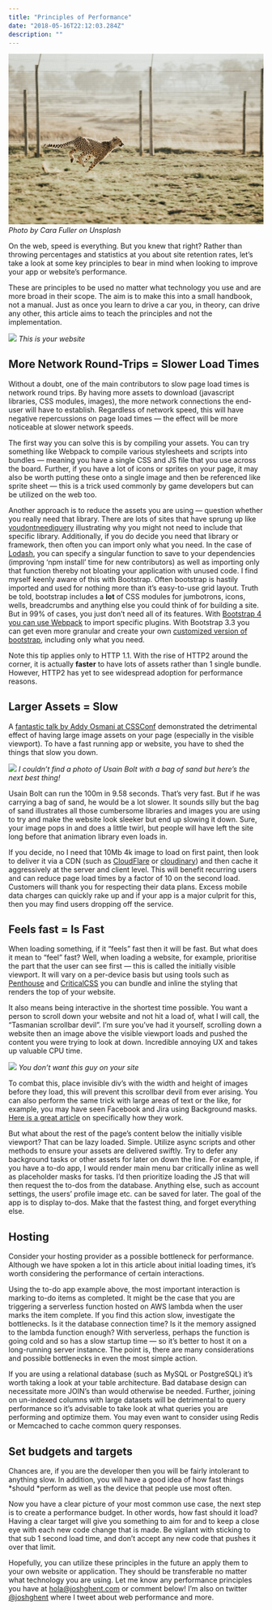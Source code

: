 ```yaml
---
title: "Principles of Performance"
date: "2018-05-16T22:12:03.284Z"
description: ""
---
```

<div class="image">
	<img src="../../assets/images/cheetah.jpeg"/>
	<em>Photo by Cara Fuller on Unsplash</em>
</div>

On the web, speed is everything. But you knew that right? Rather than throwing percentages and statistics at you about site retention rates, let’s take a look at some key principles to bear in mind when looking to improve your app or website’s performance.

These are principles to be used no matter what technology you use and are more broad in their scope. The aim is to make this into a small handbook, not a manual. Just as once you learn to drive a car you, in theory, can drive any other, this article aims to teach the principles and not the implementation.

<div class="image">
	<img src="https://cdn-images-1.medium.com/max/2000/0*-PJFFL6w3b2sbjF5."/>
	<em>This is your website</em>
</div>

## More Network Round-Trips = Slower Load Times

Without a doubt, one of the main contributors to slow page load times is network round trips. By having more assets to download (javascript libraries, CSS modules, images), the more network connections the end-user will have to establish. Regardless of network speed, this will have negative repercussions on page load times — the effect will be more noticeable at slower network speeds.

The first way you can solve this is by compiling your assets. You can try something like Webpack to compile various stylesheets and scripts into bundles — meaning you have a single CSS and JS file that you use across the board. Further, if you have a lot of icons or sprites on your page, it may also be worth putting these onto a single image and then be referenced like sprite sheet — this is a trick used commonly by game developers but can be utilized on the web too.

Another approach is to reduce the assets you are using — question whether you really need that library. There are lots of sites that have sprung up like [youdontneedjquery](http://youmightnotneedjquery.com/) illustrating why you might not need to include that specific library. Additionally, if you do decide you need that library or framework, then often you can import only what you need. In the case of [Lodash](https://lodash.com/), you can specify a singular function to save to your dependencies (improving ‘npm install’ time for new contributors) as well as importing only that function thereby not bloating your application with unused code. I find myself keenly aware of this with Bootstrap. Often bootstrap is hastily imported and used for nothing more than it’s easy-to-use grid layout. Truth be told, bootstrap includes a **lot** of CSS modules for jumbotrons, icons, wells, breadcrumbs and anything else you could think of for building a site. But in 99% of cases, you just don’t need all of its features. With [Bootstrap 4 you can use Webpack](https://getbootstrap.com/docs/4.0/getting-started/webpack/) to import specific plugins. With Bootstrap 3.3 you can get even more granular and create your own [customized version of bootstrap](https://getbootstrap.com/docs/3.3/customize/), including only what you need.

Note this tip applies only to HTTP 1.1. With the rise of HTTP2 around the corner, it is actually **faster** to have lots of assets rather than 1 single bundle. However, HTTP2 has yet to see widespread adoption for performance reasons.

## Larger Assets = Slow

A [fantastic talk by Addy Osmani at CSSConf](https://www.youtube.com/watch?v=FEs2jgZBaQA) demonstrated the detrimental effect of having large image assets on your page (especially in the visible viewport). To have a fast running app or website, you have to shed the things that slow you down.

<div class="image">
	<img src="https://cdn-images-1.medium.com/max/2000/0*weuFQ40LFR1eJQyR."/>
	<em>I couldn’t find a photo of Usain Bolt with a bag of sand but here’s the next best thing!</em>
</div>

Usain Bolt can run the 100m in 9.58 seconds. That’s very fast. But if he was carrying a bag of sand, he would be a lot slower. It sounds silly but the bag of sand illustrates all those cumbersome libraries and images you are using to try and make the website look sleeker but end up slowing it down. Sure, your image pops in and does a little twirl, but people will have left the site long before that animation library even loads in.

If you decide, no I need that 10Mb 4k image to load on first paint, then look to deliver it via a CDN (such as [CloudFlare](https://www.cloudflare.com/) or [cloudinary](https://cloudinary.com/)) and then cache it aggressively at the server and client level. This will benefit recurring users and can reduce page load times by a factor of 10 on the second load. Customers will thank you for respecting their data plans. Excess mobile data charges can quickly rake up and if your app is a major culprit for this, then you may find users dropping off the service.

## Feels fast = Is Fast

When loading something, if it “feels” fast then it will be fast. But what does it mean to “feel” fast? Well, when loading a website, for example, prioritise the part that the user can see first — this is called the initially visible viewport. It will vary on a per-device basis but using tools such as [Penthouse](https://github.com/pocketjoso/penthouse) and [CriticalCSS](https://github.com/addyosmani/critical) you can bundle and inline the styling that renders the top of your website.

It also means being interactive in the shortest time possible. You want a person to scroll down your website and not hit a load of, what I will call, the “Tasmanian scrollbar devil”. I’m sure you’ve had it yourself, scrolling down a website then an image above the visible viewport loads and pushed the content you were trying to look at down. Incredible annoying UX and takes up valuable CPU time.

<div class="image">
	<img src="https://cdn-images-1.medium.com/max/2000/0*sOAULjFJsJE0_kYf."/>
	<em>You don’t want this guy on your site</em>
</div>

To combat this, place invisible div’s with the width and height of images before they load, this will prevent this scrollbar devil from ever arising. You can also perform the same trick with large areas of text or the like, for example, you may have seen Facebook and Jira using Background masks. [Here is a great article](https://cloudcannon.com/deconstructions/2014/11/15/facebook-content-placeholder-deconstruction.html) on specifically how they work.

But what about the rest of the page’s content below the initially visible viewport? That can be lazy loaded. Simple. Utilize async scripts and other methods to ensure your assets are delivered swiftly. Try to defer any background tasks or other assets for later on down the line. For example, if you have a to-do app, I would render main menu bar critically inline as well as placeholder masks for tasks. I’d then prioritize loading the JS that will then request the to-dos from the database. Anything else, such as account settings, the users’ profile image etc. can be saved for later. The goal of the app is to display to-dos. Make that the fastest thing, and forget everything else.

## Hosting

Consider your hosting provider as a possible bottleneck for performance. Although we have spoken a lot in this article about initial loading times, it’s worth considering the performance of certain interactions.

Using the to-do app example above, the most important interaction is marking to-do items as completed. It might be the case that you are triggering a serverless function hosted on AWS lambda when the user marks the item complete. If you find this action slow, investigate the bottlenecks. Is it the database connection time? Is it the memory assigned to the lambda function enough? With serverless, perhaps the function is going cold and so has a slow startup time — so it’s better to host it on a long-running server instance. The point is, there are many considerations and possible bottlenecks in even the most simple action.

If you are using a relational database (such as MySQL or PostgreSQL) it’s worth taking a look at your table architecture. Bad database design can necessitate more JOIN’s than would otherwise be needed. Further, joining on un-indexed columns with large datasets will be detrimental to query performance so it’s advisable to take look at what queries you are performing and optimize them. You may even want to consider using Redis or Memcached to cache common query responses.

## Set budgets and targets

Chances are, if you are the developer then you will be fairly intolerant to anything slow. In addition, you will have a good idea of how fast things *should *perform as well as the device that people use most often.

Now you have a clear picture of your most common use case, the next step is to create a performance budget. In other words, how fast should it load? Having a clear target will give you something to aim for and to keep a close eye with each new code change that is made. Be vigilant with sticking to that sub 1 second load time, and don’t accept any new code that pushes it over that limit.

Hopefully, you can utilize these principles in the future an apply them to your own website or application. They should be transferable no matter what technology you are using. Let me know any performance principles you have at [hola@joshghent.com](mailto:hola@joshghent.com) or comment below! I’m also on twitter [@joshghent](https://twitter.com/joshghent?lang=en) where I tweet about web performance and more.

